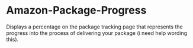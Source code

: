 # Amazon-Package-Progress
Displays a percentage on the package tracking page that represents the progress into the process of delivering your package (i need help wording this).
